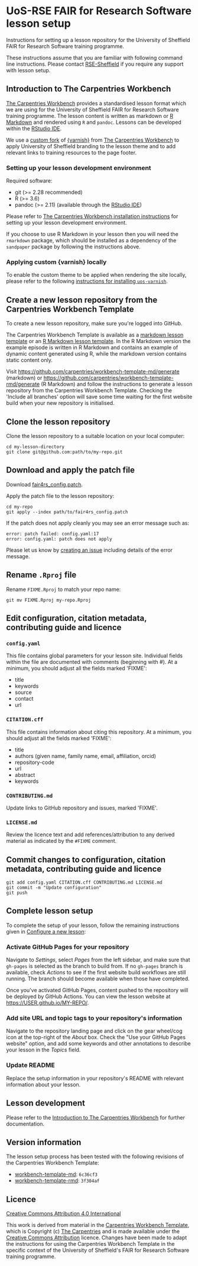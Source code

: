 # UoS-RSE FAIR for Research Software lesson setup

Instructions for setting up a lesson repository for the University of
Sheffield FAIR for Research Software training programme.

These instructions assume that you are familiar with following command
line instructions.  Please contact
[RSE-Sheffield](https://github.com/RSE-Sheffield) if you require any
support with lesson setup.

## Introduction to The Carpentries Workbench

[The Carpentries
Workbench](https://carpentries.github.io/sandpaper-docs/) provides a
standardised lesson format which we are using for the University of
Sheffield FAIR for Research Software training programme.  The lesson
content is written as markdown or [R
Markdown](https://rmarkdown.rstudio.com/) and rendered using `R` and
`pandoc`.  Lessons can be developed within the [RStudio
IDE](https://posit.co/download/rstudio-desktop/#download).

We use a [custom fork](https://github.com/RSE-Sheffield/uos-varnish)
of [{varnish}](https://github.com/carpentries/varnish) from [The
Carpentries Workbench](https://carpentries.github.io/workbench) to
apply University of Sheffield branding to the lesson theme and to add
relevant links to training resources to the page footer.

### Setting up your lesson development environment

Required software:

- git (>= 2.28 recommended)
- R (>= 3.6)
- pandoc (>= 2.11) (available through the [RStudio
  IDE](https://posit.co/download/rstudio-desktop/#download))

Please refer to [The Carpentries Workbench installation
instructions](https://carpentries.github.io/sandpaper-docs/#required)
for setting up your lesson development environment.

If you choose to use R Markdown in your lesson then you will need the
`rmarkdown` package, which should be installed as a dependency of the
`sandpaper` package by following the instructions above.

### Applying custom {varnish} locally

To enable the custom theme to be applied when rendering the site
locally, please refer to the following [instructions for installing
`uos-varnish`](https://github.com/RSE-Sheffield/uos-varnish?tab=readme-ov-file#applying-varnish-locally).

## Create a new lesson repository from the Carpentries Workbench Template

To create a new lesson repository, make sure you're logged into GitHub.

The Carpentries Workbench Template is available as a [markdown lesson
template](https://github.com/carpentries/workbench-template-md) or an
[R Markdown lesson
template](https://github.com/carpentries/workbench-template-rmd). In
the R Markdown version the example episode is written in R Markdown
and contains an example of dynamic content generated using R, while
the markdown version contains static content only.

Visit https://github.com/carpentries/workbench-template-md/generate
(markdown) or
https://github.com/carpentries/workbench-template-rmd/generate (R
Markdown) and follow the instructions to generate a lesson repository
from the Carpentries Workbench Template. Checking the 'Include all
branches' option will save some time waiting for the first website
build when your new repository is initialised.

## Clone the lesson repository

Clone the lesson repository to a suitable location on your local computer:

```
cd my-lesson-directory
git clone git@github.com:path/to/my-repo.git
```

## Download and apply the patch file

Download [fair4rs\_config.patch](https://raw.githubusercontent.com/tdjames1/fair4rs-lesson-setup/main/fair4rs_config.patch).

Apply the patch file to the lesson repository:

```
cd my-repo
git apply --index path/to/fair4rs_config.patch
```

If the patch does not apply cleanly you may see an error message such as:

```
error: patch failed: config.yaml:17
error: config.yaml: patch does not apply
```

Please let us know by [creating an
issue](https://github.com/tdjames1/fair4rs-lesson-setup/issues/new)
including details of the error message.

## Rename `.Rproj` file

Rename `FIXME.Rproj` to match your repo name:
```
git mv FIXME.Rproj my-repo.Rproj
```

## Edit configuration, citation metadata, contributing guide and licence

### `config.yaml`

This file contains global parameters for your lesson site. Individual
fields within the file are documented with comments (beginning with
#). At a minimum, you should adjust all the fields marked 'FIXME':

* title
* keywords
* source
* contact
* url

### `CITATION.cff`

This file contains information about citing this repository. At a
minimum, you should adjust all the fields marked 'FIXME':

* title
* authors (given name, family name, email, affiliation, orcid)
* repository-code
* url
* abstract
* keywords

### `CONTRIBUTING.md`

Update links to GitHub repository and issues, marked 'FIXME'.

### `LICENSE.md`

Review the licence text and add references/attribution to any derived
material as indicated by the `#FIXME` comment.

## Commit changes to configuration, citation metadata, contributing guide and licence

```
git add config.yaml CITATION.cff CONTRIBUTING.md LICENSE.md
git commit -m "Update configuration"
git push
```

## Complete lesson setup

To complete the setup of your lesson, follow the remaining
instructions given in [Configure a new
lesson](https://github.com/carpentries/workbench-template-md#configure-a-new-lesson):

### Activate GitHub Pages for your repository

Navigate to *Settings*, select *Pages* from the left sidebar, and make
sure that `gh-pages` is selected as the branch to build from. If no
`gh-pages` branch is available, check *Actions* to see if the first
website build workflows are still running. The branch should become
available when those have completed.

Once you've activated GitHub Pages, content pushed to the repository
will be deployed by GitHub Actions. You can view the lesson website at
https://USER.github.io/MY-REPO/.

### Add site URL and topic tags to your repository's information

Navigate to the repository landing page and click on the gear
wheel/cog icon at the top-right of the *About* box. Check the "Use
your GitHub Pages website" option, and add some keywords and other
annotations to describe your lesson in the *Topics* field.

### Update README

Replace the setup information in your repository's README with
relevant information about your lesson.

## Lesson development

Please refer to the [Introduction to The Carpentries
Workbench](https://carpentries.github.io/sandpaper-docs/) for further
documentation.

## Version information

The lesson setup process has been tested with the following revisions
of the Carpentries Workbench Template:

- [workbench-template-md](https://github.com/carpentries/workbench-template-md): `6c36cf3`
- [workbench-template-rmd](https://github.com/carpentries/workbench-template-rmd): `3f304af`

## Licence

[Creative Commons Attribution 4.0 International](https://creativecommons.org/licenses/by/4.0/)

This work is derived from material in the [Carpentries Workbench
Template](https://github.com/carpentries/workbench-template-md), which
is Copyright (c) [The Carpentries](https://carpentries.org/) and is
made available under the [Creative Commons
Attribution](https://creativecommons.org/licenses/by/4.0/) licence.
Changes have been made to adapt the instructions for using the
Carpentries Workbench Template in the specific context of the
University of Sheffield's FAIR for Research Software training
programme.
